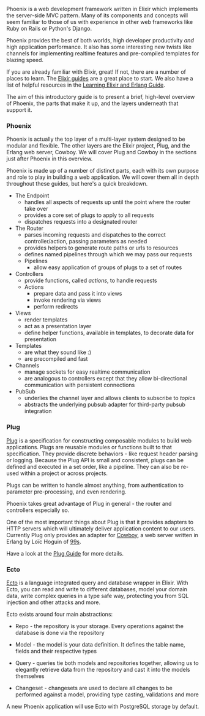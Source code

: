 Phoenix is a web development framework written in Elixir which implements the server-side MVC pattern. Many of its components and concepts will seem familiar to those of us with experience in other web frameworks like Ruby on Rails or Python's Django.

Phoenix provides the best of both worlds, high developer productivity _and_ high application performance. It also has some interesting new twists like channels for implementing realtime features and pre-compiled templates for blazing speed.

If you are already familiar with Elixir, great! If not, there are a number of places to learn. The [Elixir guides](http://elixir-lang.org/getting_started/1.html) are a great place to start. We also have a list of helpful resources in the [Learning Elixir and Erlang Guide](http://www.phoenixframework.org/docs/learning-elixir-and-erlang).

The aim of this introductory guide is to present a brief, high-level overview of Phoenix, the parts that make it up, and the layers underneath that support it.

### Phoenix

Phoenix is actually the top layer of a multi-layer system designed to be modular and flexible. The other layers are the Elixir project, Plug, and the Erlang web server, Cowboy. We will cover Plug and Cowboy in the sections just after Phoenix in this overview.

Phoenix is made up of a number of distinct parts, each with its own purpose and role to play in building a web application. We will cover them all in depth throughout these guides, but here's a quick breakdown.

- The Endpoint
  - handles all aspects of requests up until the point where the router take over
  - provides a core set of plugs to apply to all requests
  - dispatches requests into a designated router
- The Router
  - parses incoming requests and dispatches to the correct controller/action, passing parameters as needed
  - provides helpers to generate route paths or urls to resources
  - defines named pipelines through which we may pass our requests
  - Pipelines
    - allow easy application of groups of plugs to a set of routes
- Controllers
  - provide functions, called *actions*, to handle requests
  - Actions
    - prepare data and pass it into views
    - invoke rendering via views
    - perform redirects
- Views
  - render templates
  - act as a presentation layer
  - define helper functions, available in templates, to decorate data for presentation
- Templates
  - are what they sound like :)
  - are precompiled and fast
- Channels
  - manage sockets for easy realtime communication
  - are analogous to controllers except that they allow bi-directional communication with persistent connections
- PubSub
  - underlies the channel layer and allows clients to subscribe to *topics*
  - abstracts the underlying pubsub adapter for third-party pubsub integration

### Plug

[Plug](http://hexdocs.pm/plug/) is a specification for constructing composable modules to build web applications. Plugs are reusable modules or functions built to that specification. They provide discrete behaviors - like request header parsing or logging. Because the Plug API is small and consistent, plugs can be defined and executed in a set order, like a pipeline. They can also be re-used within a project or across projects.

Plugs can be written to handle almost anything, from authentication to parameter pre-processing, and even rendering.

Phoenix takes great advantage of Plug in general - the router and controllers especially so.

One of the most important things about Plug is that it provides adapters to HTTP servers which will ultimately deliver application content to our users. Currently Plug only provides an adapter for [Cowboy](https://github.com/ninenines/cowboy), a web server written in Erlang by Loïc Hoguin of [99s](http://ninenines.eu/).

Have a look at the [Plug Guide](http://www.phoenixframework.org/docs/understanding-plug) for more details.

### Ecto

[Ecto](http://hexdocs.pm/ecto) is a language integrated query and database wrapper in Elixir. With Ecto, you can read and write to different databases, model your domain data, write complex queries in a type safe way, protecting you from SQL injection and other attacks and more.

Ecto exists around four main abstractions:

* Repo - the repository is your storage. Every operations against the database is done via the repository

* Model - the model is your data definition. It defines the table name, fields and their respective types

* Query - queries tie both models and repositories together, allowing us to elegantly retrieve data from the repository and cast it into the models themselves

* Changeset - changesets are used to declare all changes to be performed against a model, providing type casting, validations and more

A new Phoenix application will use Ecto with PostgreSQL storage by default.
